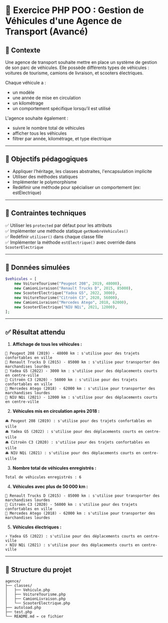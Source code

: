 # 🚌 Exercice PHP POO : Gestion de Véhicules d'une Agence de Transport (Avancé)

## 📘 Contexte
Une agence de transport souhaite mettre en place un système de gestion de son parc de véhicules.
Elle possède différents types de véhicules : voitures de tourisme, camions de livraison, et scooters électriques.

Chaque véhicule a :
- un modèle
- une année de mise en circulation
- un kilométrage
- un comportement spécifique lorsqu’il est utilisé

L'agence souhaite également :
- suivre le nombre total de véhicules
- afficher tous les véhicules
- filtrer par année, kilométrage, et type électrique

---

## 🎯 Objectifs pédagogiques

- Appliquer l’héritage, les classes abstraites, l'encapsulation implicite
- Utiliser des méthodes statiques
- Implémenter le polymorphisme
- Redéfinir une méthode pour spécialiser un comportement (ex: estElectrique)

---

## 🧩 Contraintes techniques

✅ Utiliser les `protected` par défaut pour les attributs  
✅ Implémenter une méthode statique `getNombreVehicules()`  
✅ Redéfinir `utiliser()` dans chaque classe fille  
✅ Implémenter la méthode `estElectrique()` avec override dans `ScooterElectrique`

---

## 🧪 Données simulées

```php
$vehicules = [
    new VoitureTourisme("Peugeot 208", 2019, 48000),
    new CamionLivraison("Renault Trucks D", 2015, 85000),
    new ScooterElectrique("Yadea G5", 2022, 3000),
    new VoitureTourisme("Citroën C3", 2020, 56000),
    new CamionLivraison("Mercedes Atego", 2018, 62000),
    new ScooterElectrique("NIU NQi", 2021, 12000),
];
```

---

## ✅ Résultat attendu

1. **Affichage de tous les véhicules :**

```
🚗 Peugeot 208 (2019) - 48000 km : s'utilise pour des trajets confortables en ville  
🚚 Renault Trucks D (2015) - 85000 km : s'utilise pour transporter des marchandises lourdes  
🛵 Yadea G5 (2022) - 3000 km : s'utilise pour des déplacements courts en centre-ville  
🚗 Citroën C3 (2020) - 56000 km : s'utilise pour des trajets confortables en ville  
🚚 Mercedes Atego (2018) - 62000 km : s'utilise pour transporter des marchandises lourdes  
🛵 NIU NQi (2021) - 12000 km : s'utilise pour des déplacements courts en centre-ville  
```

2. **Véhicules mis en circulation après 2018 :**

```
🚘 Peugeot 208 (2019) : s'utilise pour des trajets confortables en ville  
🚘 Yadea G5 (2022) : s'utilise pour des déplacements courts en centre-ville  
🚘 Citroën C3 (2020) : s'utilise pour des trajets confortables en ville  
🚘 NIU NQi (2021) : s'utilise pour des déplacements courts en centre-ville  
```

3. **Nombre total de véhicules enregistrés :**

```
Total de véhicules enregistrés : 6
```

4. **Véhicules avec plus de 50 000 km :**

```
🔧 Renault Trucks D (2015) - 85000 km : s'utilise pour transporter des marchandises lourdes  
🔧 Citroën C3 (2020) - 56000 km : s'utilise pour des trajets confortables en ville  
🔧 Mercedes Atego (2018) - 62000 km : s'utilise pour transporter des marchandises lourdes  
```

5. **Véhicules électriques :**

```
⚡ Yadea G5 (2022) : s'utilise pour des déplacements courts en centre-ville  
⚡ NIU NQi (2021) : s'utilise pour des déplacements courts en centre-ville  
```

---

## 📁 Structure du projet

```
agence/
├── classes/
│   ├── Vehicule.php
│   ├── VoitureTourisme.php
│   ├── CamionLivraison.php
│   └── ScooterElectrique.php
├── autoload.php
├── test.php
└── README.md ← ce fichier
```
